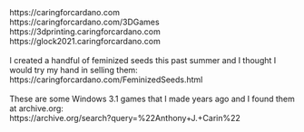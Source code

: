 <html>
<head>
     https://caringforcardano.com<br>
     https://caringforcardano.com/3DGames<br>
     https://3dprinting.caringforcardano.com<br>
     https://glock2021.caringforcardano.com<br>
</head>
<body>
     <br>
     I created a handful of feminized seeds this past summer and I thought I would try my hand in selling them: 
     <br>
     https://caringforcardano.com/FeminizedSeeds.html<br>
     <br>
     These are some Windows 3.1 games that I made years ago and I found them at archive.org:<br>
     https://archive.org/search?query=%22Anthony+J.+Carin%22
</body>
</html>
